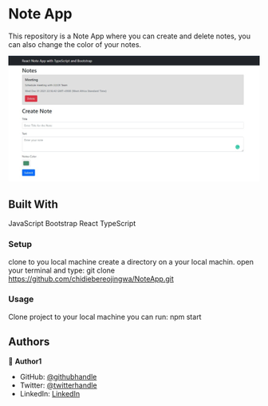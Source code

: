 
# Note App

This repository is a Note App where you can create and delete notes, you can also change the color of your notes. 


![screenshot](./app_screenshot.png)

## Built With
JavaScript
Bootstrap
React
TypeScript

### Setup
clone to you local machine
create a directory on a your local machin.
open your terminal and type: git clone https://github.com/chidiebereojingwa/NoteApp.git

### Usage
Clone project to your local machine 
you can run:
npm start

## Authors

👤 **Author1**

- GitHub: [@githubhandle](https://github.com/chidiebereojingwa)
- Twitter: [@twitterhandle](https://twitter.com/ojingwa)
- LinkedIn: [LinkedIn](https://linkedin.com/in/chidiebereojingwa)


